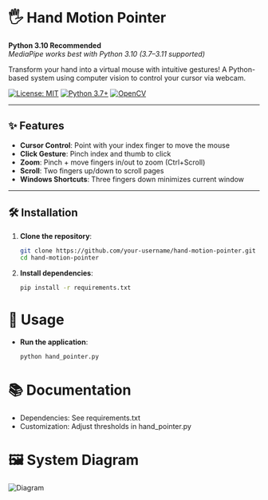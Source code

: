 # 🖐️ Hand Motion Pointer
**Python 3.10 Recommended**  
*MediaPipe works best with Python 3.10 (3.7–3.11 supported)*  

Transform your hand into a virtual mouse with intuitive gestures! A Python-based system using computer vision to control your cursor via webcam.

[![License: MIT](https://img.shields.io/badge/License-MIT-yellow.svg)](https://opensource.org/licenses/MIT)
[![Python 3.7+](https://img.shields.io/badge/Python-3.7%2B-blue.svg)](https://www.python.org/)
[![OpenCV](https://img.shields.io/badge/OpenCV-4.8-blue)](https://opencv.org/)


---

## ✨ Features
- **Cursor Control**: Point with your index finger to move the mouse
- **Click Gesture**: Pinch index and thumb to click
- **Zoom**: Pinch + move fingers in/out to zoom (Ctrl+Scroll)
- **Scroll**: Two fingers up/down to scroll pages
- **Windows Shortcuts**: Three fingers down minimizes current window

---

## 🛠️ Installation

1. **Clone the repository**:
   ```bash
   git clone https://github.com/your-username/hand-motion-pointer.git
   cd hand-motion-pointer
   
2. **Install dependencies**:
    ```bash
    pip install -r requirements.txt

# 🚀 Usage
- **Run the application**:
    ```bash
    python hand_pointer.py

# 📚 Documentation
- Dependencies: See requirements.txt
- Customization: Adjust thresholds in hand_pointer.py    
# 🖼️ System Diagram
  ![Diagram](https://github.com/user-attachments/assets/03613ded-0dd5-4bca-ad30-170cac061cbd)


